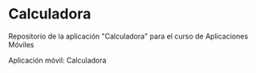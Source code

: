 # Calculadora
Repositorio de la aplicación "Calculadora" para el curso de Aplicaciones Móviles

Aplicación móvil: Calculadora

